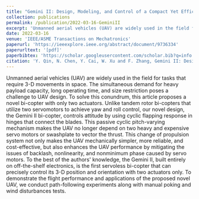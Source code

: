 ```yaml
---
title: "Gemini II: Design, Modeling, and Control of a Compact Yet Efficient Servoless Bi-copter"
collection: publications
permalink: /publication/2022-03-16-GeminiII
excerpt: 'Unmanned aerial vehicles (UAV) are widely used in the field for tasks that require 3-D movements in space. The simultaneous demand for heavy payload capacity, long operating time, and size restriction poses a challenge to UAV design. To solve this conundrum, this article proposes a novel bi-copter with only two actuators. Unlike tandem rotor bi-copters that utilize two servomotors to achieve yaw and roll control, our novel design, the Gemini II bi-copter, controls attitude by using cyclic flapping response in hinges that connect the blades. This passive cyclic pitch-varying mechanism makes the UAV no longer depend on two heavy and expensive servo motors or swashplate to vector the thrust. This change of propulsion system not only makes the UAV mechanically simpler, more reliable, and cost-effective, but also enhances the UAV performance by mitigating the issues of backlash, nonlinearity, and nonminimum phase caused by servo motors. To the best of the authors&apos; knowledge, the Gemini II, built entirely on off-the-shelf electronics, is the first servoless bi-copter that can precisely control its 3-D position and orientation with two actuators only. To demonstrate the flight performance and applications of the proposed novel UAV, we conduct path-following experiments along with manual poking and wind disturbances tests.'
date: 2022-03-16
venue: 'IEEE/ASME Transactions on Mechatronics'
paperurl: 'https://ieeexplore.ieee.org/abstract/document/9736334'
paperurltext: '[pdf]'
paperbibtex: 'https://scholar.googleusercontent.com/scholar.bib?q=info:ZFIUUJSfO-sJ:scholar.google.com/&amp;output=citation&amp;scisdr=Cm3pnLgeELeo6o238Vc:AGlGAw8AAAAAZHCy6Vd72CglpF4sPcw3P8TChO4&amp;scisig=AGlGAw8AAAAAZHCy6edAXrfWRWz2Qmj8ilSDCzw&amp;scisf=4&amp;ct=citation&amp;cd=-1'
citation: 'Y. Qin, N. Chen, Y. Cai, W. Xu and F. Zhang, Gemini II: Design, Modeling, and Control of a Compact Yet Efficient Servoless Bi-copter,&quot; in <i>IEEE/ASME Transactions on Mechatronics</i>, vol. 27, no. 6, pp. 4304-4315, Dec. 2022, doi: 10.1109/TMECH.2022.3153587.&quot;'
---
```

Unmanned aerial vehicles (UAV) are widely used in the field for tasks that require 3-D movements in space. The simultaneous demand for heavy payload capacity, long operating time, and size restriction poses a challenge to UAV design. To solve this conundrum, this article proposes a novel bi-copter with only two actuators. Unlike tandem rotor bi-copters that utilize two servomotors to achieve yaw and roll control, our novel design, the Gemini II bi-copter, controls attitude by using cyclic flapping response in hinges that connect the blades. This passive cyclic pitch-varying mechanism makes the UAV no longer depend on two heavy and expensive servo motors or swashplate to vector the thrust. This change of propulsion system not only makes the UAV mechanically simpler, more reliable, and cost-effective, but also enhances the UAV performance by mitigating the issues of backlash, nonlinearity, and nonminimum phase caused by servo motors. To the best of the authors&apos; knowledge, the Gemini II, built entirely on off-the-shelf electronics, is the first servoless bi-copter that can precisely control its 3-D position and orientation with two actuators only. To demonstrate the flight performance and applications of the proposed novel UAV, we conduct path-following experiments along with manual poking and wind disturbances tests.
